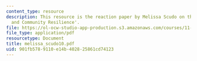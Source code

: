 ```yaml
---
content_type: resource
description: This resource is the reaction paper by Melissa Scudo on the topic 'Governance
  and Community Resilience'.
file: https://ol-ocw-studio-app-production.s3.amazonaws.com/courses/11-941-disaster-vulnerability-and-resilience-spring-2005/901fb5789110e14b402825861cd74123_melissa_scudo10.pdf
file_type: application/pdf
resourcetype: Document
title: melissa_scudo10.pdf
uid: 901fb578-9110-e14b-4028-25861cd74123
---
```

